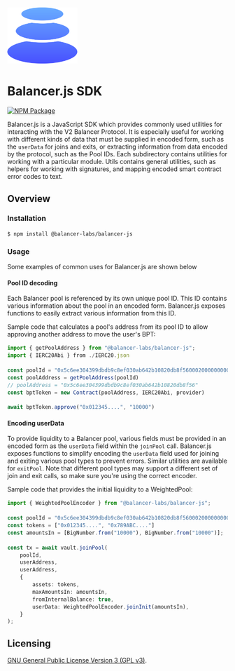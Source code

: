 # <img src="../../logo.svg" alt="Balancer" height="128px">

# Balancer.js SDK

[![NPM Package](https://img.shields.io/npm/v/@balancer-labs/balancer-js.svg)](https://www.npmjs.org/package/@balancer-labs/balancer-js)

Balancer.js is a JavaScript SDK which provides commonly used utilities for interacting with the V2 Balancer Protocol. It is especially useful for working with different kinds of data that must be supplied in encoded form, such as the `userData` for joins and exits, or extracting information from data encoded by the protocol, such as the Pool IDs. Each subdirectory contains utilities for working with a particular module. Utils contains general utilities, such as helpers for working with signatures, and mapping encoded smart contract error codes to text.

## Overview

### Installation

```console
$ npm install @balancer-labs/balancer-js
```

### Usage

Some examples of common uses for Balancer.js are shown below

#### Pool ID decoding

Each Balancer pool is referenced by its own unique pool ID. This ID contains various information about the pool in an encoded form. Balancer.js exposes functions to easily extract various information from this ID.

Sample code that calculates a pool's address from its pool ID to allow approving another address to move the user's BPT:

```typescript
import { getPoolAddress } from "@balancer-labs/balancer-js";
import { IERC20Abi } from ./IERC20.json

const poolId = "0x5c6ee304399dbdb9c8ef030ab642b10820db8f56000200000000000000000014"
const poolAddress = getPoolAddress(poolId)
// poolAddress = "0x5c6ee304399dbdb9c8ef030ab642b10820db8f56"
const bptToken = new Contract(poolAddress, IERC20Abi, provider)

await bptToken.approve("0x012345....", "10000")

```

#### Encoding userData

To provide liquidity to a Balancer pool, various fields must be provided in an encoded form as the `userData` field within the `joinPool` call. Balancer.js exposes functions to simplify encoding the `userData` field used for joining and exiting various pool types to prevent errors. Similar utilities are available for `exitPool`. Note that different pool types may support a different set of join and exit calls, so make sure you're using the correct encoder.

Sample code that provides the initial liquidity to a WeightedPool:

```typescript
import { WeightedPoolEncoder } from "@balancer-labs/balancer-js";

const poolId = "0x5c6ee304399dbdb9c8ef030ab642b10820db8f56000200000000000000000014"
const tokens = ["0x012345....", "0x789ABC...."]
const amountsIn = [BigNumber.from("10000"), BigNumber.from("10000")];

const tx = await vault.joinPool(
    poolId,
    userAddress,
    userAddress,
    {
        assets: tokens,
        maxAmountsIn: amountsIn,
        fromInternalBalance: true,
        userData: WeightedPoolEncoder.joinInit(amountsIn),
    }
);
```



## Licensing

[GNU General Public License Version 3 (GPL v3)](../../LICENSE).
